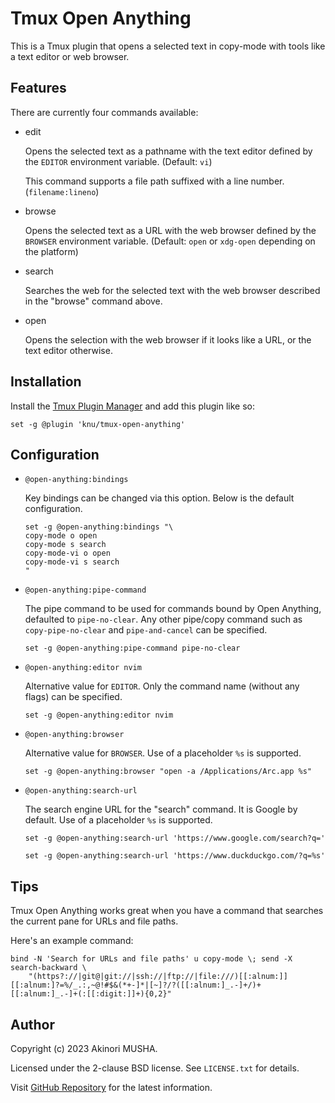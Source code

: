 # Tmux Open Anything

This is a Tmux plugin that opens a selected text in copy-mode with tools like a text editor or web browser.

## Features

There are currently four commands available:

- edit

   Opens the selected text as a pathname with the text editor defined by the `EDITOR` environment variable. (Default: `vi`)

   This command supports a file path suffixed with a line number. (`filename:lineno`)

- browse

   Opens the selected text as a URL with the web browser defined by the `BROWSER` environment variable. (Default: `open` or `xdg-open` depending on the platform)

- search

   Searches the web for the selected text with the web browser described in the "browse" command above.

- open

   Opens the selection with the web browser if it looks like a URL, or the text editor otherwise.

## Installation

Install the [Tmux Plugin Manager](https://github.com/tmux-plugins/tpm) and add this plugin like so:

```
set -g @plugin 'knu/tmux-open-anything'
```

## Configuration

- `@open-anything:bindings`

    Key bindings can be changed via this option.  Below is the default configuration.

    ```
    set -g @open-anything:bindings "\
    copy-mode o open
    copy-mode s search
    copy-mode-vi o open
    copy-mode-vi s search
    "
    ```

- `@open-anything:pipe-command`

    The pipe command to be used for commands bound by Open Anything, defaulted to `pipe-no-clear`.  Any other pipe/copy command such as `copy-pipe-no-clear` and `pipe-and-cancel` can be specified.

    ```
    set -g @open-anything:pipe-command pipe-no-clear
    ```

- `@open-anything:editor nvim`

    Alternative value for `EDITOR`.  Only the command name (without any flags) can be specified.

    ```
    set -g @open-anything:editor nvim
    ```

- `@open-anything:browser`

    Alternative value for `BROWSER`.  Use of a placeholder `%s` is supported.

    ```
    set -g @open-anything:browser "open -a /Applications/Arc.app %s"
    ```

- `@open-anything:search-url`

    The search engine URL for the "search" command.  It is Google by default.  Use of a placeholder `%s` is supported.

    ```
    set -g @open-anything:search-url 'https://www.google.com/search?q='

    set -g @open-anything:search-url 'https://www.duckduckgo.com/?q=%s'
    ```

## Tips

Tmux Open Anything works great when you have a command that searches the current pane for URLs and file paths.

Here's an example command:

```
bind -N 'Search for URLs and file paths' u copy-mode \; send -X search-backward \
    "(https?://|git@|git://|ssh://|ftp://|file:///)[[:alnum:]][[:alnum:]?=%/_.:,~@!#$&(*+-]*|[~]?/?([[:alnum:]_.-]+/)+[[:alnum:]_.-]+(:[[:digit:]]+){0,2}"
```

## Author

Copyright (c) 2023 Akinori MUSHA.

Licensed under the 2-clause BSD license.  See `LICENSE.txt` for details.

Visit [GitHub Repository](https://github.com/knu/tmux-open-anything) for the latest information.
